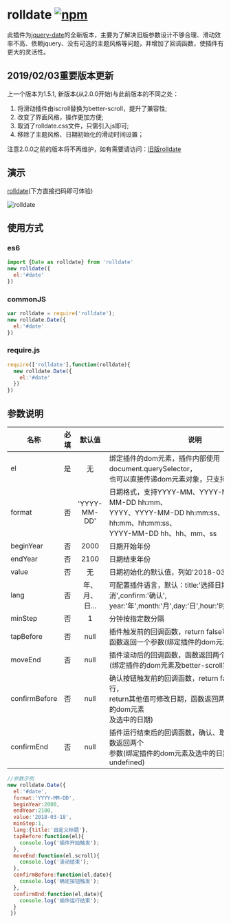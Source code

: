 # rolldate [![npm](https://img.shields.io/npm/v/rolldate.svg)](https://www.npmjs.com/package/rolldate)
此插件为[jquery-date](https://github.com/weijhfly/jqueryDatePlugin "jquery-date")的全新版本，主要为了解决旧版参数设计不够合理、滑动效率不高、依赖jquery、没有可选的主题风格等问题，并增加了回调函数，使插件有更大的灵活性。
## 2019/02/03重要版本更新
上一个版本为1.5.1, 新版本(从2.0.0开始)与此前版本的不同之处： 

1. 将滑动插件由iscroll替换为better-scroll，提升了兼容性;  
2. 改变了界面风格，操作更加方便;  
3. 取消了rolldate.css文件，只需引入js即可;  
4. 移除了主题风格、日期初始化的滑动时间设置；  

注意2.0.0之前的版本将不再维护，如有需要请访问：[旧版rolldate](https://weijhfly.github.io/rolldate-index2.html "rolldate")
## 演示
[rolldate](https://weijhfly.github.io/rolldate-index.html "rolldate")(下方直接扫码即可体验)  

![rolldate](https://weijhfly.github.io/images/rolldate-demo.jpg)

## 使用方式
### es6
```js
import {Date as rolldate} from 'rolldate'
new rolldate({
  el:'#date'
})
```
### commonJS
```js
var rolldate = require('rolldate');
new rolldate.Date({
  el:'#date'
})
```
### require.js
```js
require(['rolldate'],function(rolldate){
  new rolldate.Date({
    el:'#date'
  })
})
```
## 参数说明
名称|必填|默认值|说明
---|:-:|:-:|---
el|是|无|绑定插件的dom元素，插件内部使用document.querySelector，<br>也可以直接传递dom元素对象，只支持单个
format|否|'YYYY-MM-DD'|日期格式，支持YYYY-MM、YYYY-MM-DD、YYYY-MM-DD hh:mm、<br>YYYY、YYYY-MM-DD hh:mm:ss、MM、DD、hh:mm、hh:mm:ss、<br>YYYY-MM-DD hh、hh、mm、ss
beginYear|否|2000|日期开始年份
endYear|否|2100|日期结束年份
value|否|无|日期初始化的默认值，列如'2018-03-18'
lang|否|年、月、日...|可配置插件语言，默认：title:'选择日期',cancel:'取消',confirm:'确认',<br>year:'年',month:'月',day:'日',hour:'时',min:'分',sec:'秒'
minStep|否|1|分钟按指定数分隔
tapBefore|否|null|插件触发前的回调函数，return false可阻止插件执行，<br>函数返回一个参数(绑定插件的dom元素)
moveEnd|否|null|插件滚动后的回调函数，函数返回两个参数<br>(绑定插件的dom元素及better-scroll实例)
confirmBefore|否|null|确认按钮触发前的回调函数，return false可阻止插件执行，<br>return其他值可修改日期，函数返回两个参数(绑定插件的dom元素<br>及选中的日期)
confirmEnd|否|null|插件运行结束后的回调函数，确认、取消都会执行，函数返回两个<br>参数(绑定插件的dom元素及选中的日期，取消时日期为undefined)

```js
//参数示例
new rolldate.Date({
  el:'#date',
  format:'YYYY-MM-DD',
  beginYear:2000,
  endYear:2100,
  value:'2018-03-18',
  minStep:1,
  lang:{title:'自定义标题'},
  tapBefore:function(el){
    console.log('插件开始触发');
  },
  moveEnd:function(el,scroll){
    console.log('滚动结束');
  },
  confirmBefore:function(el,date){
    console.log('确定按钮触发');
  },
  confirmEnd:function(el,date){
    console.log('插件运行结束');
  }
 })
```